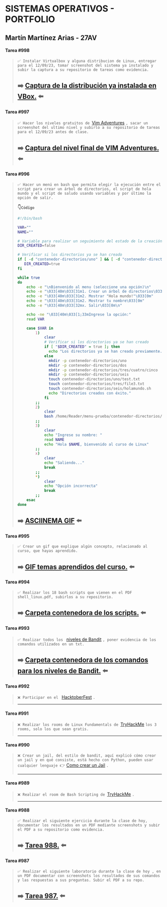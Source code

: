 # SISTEMAS OPERATIVOS - PORTFOLIO
  
## Martín Martínez Arias - 27AV

#### Tarea #998
>`✅ Instalar Virtualbox y alguna distribucion de Linux, entregar para el 12/09/23, tomar screenshot del sistema ya instalado y subir la captura a su repositorio de tareas como evidencia.
>`
>
>️️️️️️️️️➡️ [Captura de la distribución ya instalada en VBox.](https://github.com/codemarti/so-portfolio/blob/main/files/998.distribucion-instalada.png "Captura de la distribución ya instalada en VBox.") ⬅️
> ----

#### Tarea #997
>`✅ Hacer los niveles gratuitos de
>`[Vim Adventures](https://vim-adventures.com "Pagina de Vim Adventures")
>`, sacar un screenshot del ultimo nivel y subirlo a su repositorio de tareas para el 12/09/23 antes de clase.
>`
>
>➡️ [Captura del nivel final de VIM Adventures.](https://github.com/codemarti/so-portfolio/blob/main/files/997.vima-nivel-final.png "Captura del nivel final de VIM Adventures.") ⬅️
> ----

#### Tarea #996
>`✅ Hacer un menú en bash que permita elegir la ejecución entre el script para crear un árbol de directorios, el script de hola mundo y el script de saludo usando variables y por último la opción de salir.
>`
>
> **👇`Código`**
> ``` BASH
> #!/bin/bash
>
> VAR=""
> NAME=""
> 
> # Variable para realizar un seguimiento del estado de la creación de directorios
> DIR_CREATED=false
>
> # Verificar si los directorios ya se han creado
> if [ -d "contenedor-directorios/uno" ] && [ -d "contenedor-directorios/dos" ] && [ -d "contenedor-directorios/tres/cuatro/cinco" ] && [ -d "contenedor-directorios/seis" ]; then
>    DIR_CREATED=true
> fi
>
> while true
> do
>     echo -e "\nBienvenido al menu (seleccione una opción)\n"
>     echo -e "\033[40m\033[31m1. Crear un árbol de directorios\033[0m"
>     echo -e "\033[40m\033[31m2. Mostrar "Hola mundo!"\033[0m"
>     echo -e "\033[40m\033[31m2. Mostrar tu nombre\033[0m"
>     echo -e "\033[40m\033[32mx. Salir\033[0m\n"
> 
>     echo -ne "\033[40m\033[1;33mIngrese la opción:"
>     read VAR
> 
>     case $VAR in
>         1)
>             clear
>             # Verificar si los directorios ya se han creado
>             if [ "$DIR_CREATED" = true ]; then
>               echo "Los directorios ya se han creado previamente."
>             else
>               mkdir -p contenedor-directorios/uno
>               mkdir -p contenedor-directorios/dos
>               mkdir -p contenedor-directorios/tres/cuatro/cinco
>               mkdir -p contenedor-directorios/seis
>               touch contenedor-directorios/uno/test.txt
>               touch contenedor-directorios/tres/file3.txt
>               touch contenedor-directorios/seis/holamundo.sh
>               echo "Directorios creados con éxito."
>             fi
>         ;;
>         2)
>             clear
>             bash /home/Reader/menu-prueba/contenedor-directorios/seis/holamundo.sh      
>         ;;
>         3)
>             clear
>             echo "Ingrese su nombre: "
>             read NAME
>             echo "Hola $NAME, bienvenido al curso de Linux"
>         ;;
>         x)
>             clear
>             echo "Saliendo..."
>             break
>         ;;
>         *)
>             clear
>             echo "Opción incorrecta"
>             break
>         ;;
>     esac
> done
> ```
>➡️ [ASCIINEMA GIF](https://asciinema.org/a/608822 "ASCIINEMA GIF") ⬅️
> ----

#### Tarea #995
>`✅ Crear un gif que explique algún concepto, relacionado al curso, que hayas aprendido.
>`
>
>➡️ [GIF temas aprendidos del curso.](https://github.com/codemarti/so-portfolio/blob/main/files/996.QUE-ES-BASH.gif "GIF temas aprendidos del curso.") ⬅️
> ----

#### Tarea #994
>`✅ Realizar los 18 bash scripts que vienen en el PDF shell_linux.pdf, subirlos a su repositorio.
>`
>
>➡️ [Carpeta contenedora de los scripts.](https://github.com/codemarti/so-portfolio/tree/main/menu/contenedor-directorios/seis "Carpeta contenedora de los scripts.") ⬅️
> ----

#### Tarea #993
>`✅ Realizar todos los
>` [niveles de Bandit](https://overthewire.org/wargames/bandit/ "niveles de Bandit")
>` , poner evidencia de los comandos utilizados en un txt.
>`
>
>➡️ [Carpeta contenedora de los comandos para los niveles de Bandit.](https://github.com/codemarti/so-portfolio/tree/main/files/bandit-codes "Carpeta contenedora de los comandos para los niveles de Bandit.") ⬅️
> ----

#### Tarea #992
>`❌ Participar en el
>` [HacktoberFest](https://x.com/hacktoberfest/status/1706642413895241838?s=46&t=wh4RmHitx0mloV0NlU800w "HacktoberFest")
>`.
>`
>
> ----

#### Tarea #991
>`❌ Realizar los rooms de Linux Fundamentals de
>`[TryHackMe](https://tryhackme.com/room/linuxfundamentalspart1 "TryHackMe")
>`los 3 rooms, solo los que sean gratis.
>`
>
> ----

#### Tarea #990
>`❌ Crear un jail, del estilo de bandit, aquí explicó cómo crear un jail y en qué consiste, está hecho con Python, pueden usar cualquier lenguaje
>`👉 [Como crear un Jail](https://youtu.be/jAvAacuWlwo?si=hIdlSOjfBCbWtFzH "Como crear un Jail")
>`.
>`
>
> ----

#### Tarea #989
>`❌ Realizar el room de Bash Scripting de
>`[TryHackMe](https://tryhackme.com/room/bashscripting "TryHackMe")
>`.
>`
>
> ----

#### Tarea #988
>`✅ Realizar el siguiente ejercicio durante la clase de hoy, documentar los resultados en un PDF mediante screenshots y subir el PDF a su repositorio como evidencia.
>`
>
>➡️ [Tarea 988.](https://github.com/codemarti/so-portfolio/blob/main/files/pdf-folders/tarea-988.pdf "Tarea 988.") ⬅️
> ----

#### Tarea #987
>`✅ Realizar el siguiente laboratorio durante la clase de hoy , en un PDF documentar con screenshots los resultados de sus comandos y las respuestas a sus preguntas. Subir el PDF a su repo.
>`
>
>➡️ [Tarea 987.](https://github.com/codemarti/so-portfolio/blob/main/files/pdf-folders/tarea-987.pdf "Tarea 987.") ⬅️
> ----
